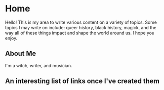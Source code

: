 # Home
Hello! This is my area to write various content on a variety of topics. Some topics I may write on include: queer history, black history, magick, and the way all of these things impact and shape the world around us. I hope you enjoy.

 ## About Me
 I'm a witch, writer, and musician. 
 
 ## An interesting list of links once I've created them

